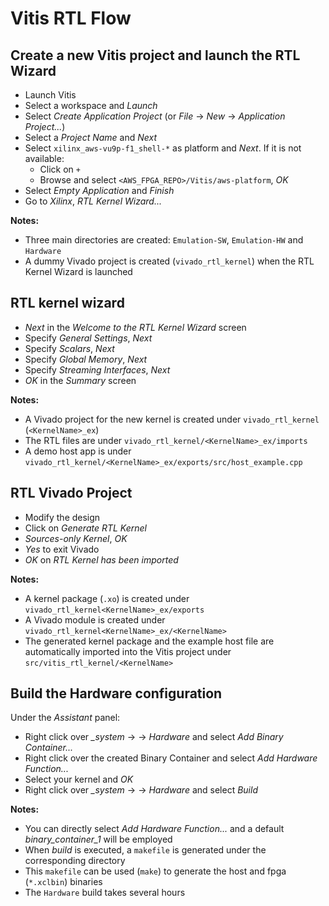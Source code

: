 # Vitis RTL Flow

## Create a new Vitis project and launch the RTL Wizard

* Launch Vitis
* Select a workspace and *Launch*
* Select *Create Application Project* (or *File* -> *New* -> *Application Project...*)
* Select a *Project Name* and *Next*
* Select `xilinx_aws-vu9p-f1_shell-*` as platform and *Next*. If it is not available:
  * Click on `+`
  * Browse and select `<AWS_FPGA_REPO>/Vitis/aws-platform`, *OK*
* Select *Empty Application* and *Finish*
* Go to *Xilinx*, *RTL Kernel Wizard...*

**Notes:**
* Three main directories are created: `Emulation-SW`, `Emulation-HW` and `Hardware`
* A dummy Vivado project is created (`vivado_rtl_kernel`) when the RTL Kernel Wizard is launched

## RTL kernel wizard

* *Next* in the *Welcome to the RTL Kernel Wizard* screen
* Specify *General Settings*, *Next*
* Specify *Scalars*, *Next*
* Specify *Global Memory*, *Next*
* Specify *Streaming Interfaces*, *Next*
* *OK* in the *Summary* screen

**Notes:**
* A Vivado project for the new kernel is created under `vivado_rtl_kernel` (`<KernelName>_ex`)
* The RTL files are under `vivado_rtl_kernel/<KernelName>_ex/imports`
* A demo host app is under `vivado_rtl_kernel/<KernelName>_ex/exports/src/host_example.cpp`

## RTL Vivado Project

* Modify the design
* Click on *Generate RTL Kernel*
* *Sources-only Kernel*, *OK*
* *Yes* to exit Vivado
* *OK* on *RTL Kernel has been imported*

**Notes:**
* A kernel package (`.xo`) is created under `vivado_rtl_kernel<KernelName>_ex/exports`
* A Vivado module is created under `vivado_rtl_kernel<KernelName>_ex/<KernelName>`
* The generated kernel package and the example host file are automatically imported into the Vitis project under `src/vitis_rtl_kernel/<KernelName>`

## Build the Hardware configuration

Under the *Assistant* panel:
* Right click over *<ProjectName>_system* -> *<ProjectName>* -> *Hardware* and select *Add Binary Container...*
* Right click over the created Binary Container and select *Add Hardware Function...*
* Select your kernel and *OK*
* Right click over *<ProjectName>_system* -> *<ProjectName>* -> *Hardware* and select *Build*

**Notes:**
* You can directly select *Add Hardware Function...* and a default *binary_container_1* will be employed
* When *build* is executed, a `makefile` is generated under the corresponding directory
* This `makefile` can be used (`make`) to generate the host and fpga (`*.xclbin`) binaries
* The `Hardware` build takes several hours
